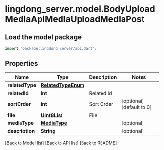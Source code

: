 # lingdong_server.model.BodyUploadMediaApiMediaUploadMediaPost

## Load the model package
```dart
import 'package:lingdong_server/api.dart';
```

## Properties
Name | Type | Description | Notes
------------ | ------------- | ------------- | -------------
**relatedType** | [**RelatedTypeEnum**](RelatedTypeEnum.md) |  | 
**relatedId** | **int** | Related Id | 
**sortOrder** | **int** | Sort Order | [optional] [default to 0]
**file** | [**Uint8List**](Uint8List.md) | File | 
**mediaType** | [**MediaType**](MediaType.md) |  | [optional] 
**description** | **String** |  | [optional] 

[[Back to Model list]](../README.md#documentation-for-models) [[Back to API list]](../README.md#documentation-for-api-endpoints) [[Back to README]](../README.md)


